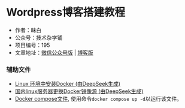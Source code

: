 # Wordpress博客搭建教程
- 作者：皌白
- 公众号：技术杂学铺
- 项目编号：195
- 文章地址：[微信公众号版](https://mp.weixin.qq.com/s/lsOcdJclHaX0yg8gnm0b4g) | [博客版](https://www.mwhitelab.com/archives/1361)

### 辅助文件
- [Linux 环境中安装Docker (由DeepSeek生成)](./install_docker.md)
- [国内linux服务器更换Docker镜像源 (由DeepSeek生成)](./docker_source.md)
- [Docker compose文件](./docker-compose.yml), 使用命令`docker compose up -d`以运行该文件。
